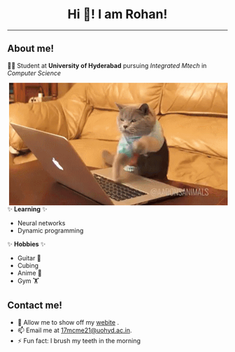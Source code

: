 
<div align="center"> 
    <h1 title="Hehehehehe"> Hi 👋! I am Rohan!</h1>
</div>

<hr>

## About me!

👨‍🎓  Student at **University of Hyderabad** pursuing *Integrated Mtech* in *Computer Science*

<img align="right" alt="GIF" src="assets/code.gif" />

✨ **Learning** ✨ 

- Neural networks
- Dynamic programming

✨ **Hobbies** ✨ 

- Guitar 🎸 
- Cubing
- Anime 👀
- Gym 🏋 

## Contact me!

- 🤔 Allow me to show off my [webite](https://rohanbera.github.io/#/) .
- 📫 Email me at [17mcme21@uohyd.ac.in](mailto:17mcme21@uohyd.ac.in).
- ⚡ Fun fact: I brush my teeth in the morning


